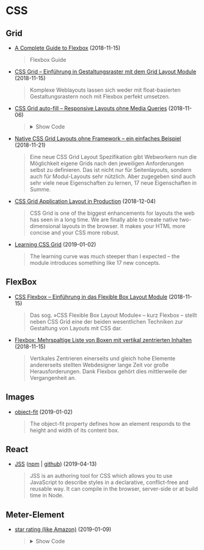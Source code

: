 # CSS

## Grid

- [A Complete Guide to Flexbox](https://css-tricks.com/snippets/css/a-guide-to-flexbox/) (2018-11-15)

  > Flexbox Guide
  
- [CSS Grid – Einführung in Gestaltungsraster mit dem Grid Layout Module](https://blog.kulturbanause.de/2013/12/css-grid-layout-module/) (2018-11-15)

  > Komplexe Weblayouts lassen sich weder mit float-basierten Gestaltungsrastern noch mit Flexbox perfekt umsetzen. 

- [CSS Grid auto-fill – Responsive Layouts ohne Media Queries](https://blog.kulturbanause.de/2018/07/css-grid-auto-fill-responsive-layouts-ohne-media-queries/) (2018-11-06)

  > <details><summary>Show Code</summary><p>
  >   
  > ```css
  > .container {
  >     display: grid;
  >     grid-template-columns: repeat(auto-fit, minmax(300px, 1fr));
  > }
  > ```
  > 
  > </p></details>
  
- [Native CSS Grid Layouts ohne Framework – ein einfaches Beispiel](http://maddesigns.de/css-grid-layout-2764.html) (2018-11-21)

  > Eine neue CSS Grid Layout Spezifikation gibt Webworkern nun die Möglichkeit eigene Grids nach den jeweiligen Anforderungen selbst zu definieren. Das ist nicht nur für Seitenlayouts, sondern auch für Modul-Layouts sehr nützlich. Aber zugegeben sind auch sehr viele neue Eigenschaften zu lernen, 17 neue Eigenschaften in Summe.

- [CSS Grid Application Layout in Production](https://techblog.commercetools.com/gss-grid-application-layout-in-production-f60c65a05cfa) (2018-12-04)

  > CSS Grid is one of the biggest enhancements for layouts the web has seen in a long time.
  > We are finally able to create native two-dimensional layouts in the browser.
  > It makes your HTML more concise and your CSS more robust.

- [Learning CSS Grid](https://varun.ca/css-grid/) (2019-01-02)

  > The learning curve was much steeper than I expected – the module introduces something like 17 new concepts.

## FlexBox  
  
- [CSS Flexbox – Einführung in das Flexible Box Layout Module](https://blog.kulturbanause.de/2013/07/einfuhrung-in-das-flexbox-modell-von-css/) (2018-11-15)

  > Das sog. »CSS Flexible Box Layout Module« – kurz Flexbox – stellt neben CSS Grid eine der beiden wesentlichen Techniken zur Gestaltung von Layouts mit CSS dar.
  
- [Flexbox: Mehrspaltige Liste von Boxen mit vertikal zentrierten Inhalten](https://blog.kulturbanause.de/2016/03/flexbox-mehrspaltige-liste-von-boxen-mit-vertikal-zentrierten-inhalten/) (2018-11-15)

  > Vertikales Zentrieren einerseits und gleich hohe Elemente andererseits stellten Webdesigner lange Zeit vor große Herausforderungen. Dank Flexbox gehört dies mittlerweile der Vergangenheit an.
  
  
## Images

- [object-fit](https://css-tricks.com/almanac/properties/o/object-fit/) (2019-01-02)

  > The object-fit property defines how an element responds to the height and width of its content box. 
  
## React

- [JSS](https://cssinjs.org/react-jss/?v=v10.0.0-alpha.16) ([npm](https://www.npmjs.com/package/react-jss) | [github](https://github.com/cssinjs/jss/tree/master/packages/react-jss)) (2019-04-13)

  > JSS is an authoring tool for CSS which allows you to use JavaScript to describe styles in a declarative, conflict-free and reusable way. It can compile in the browser, server-side or at build time in Node.
  
## Meter-Element

- [star rating (like Amazon)](https://codepen.io/maddesigns/pen/oQoMre) (2019-01-09)

  > <details><summary>Show Code</summary><p>
  >   
  > ```html
  > <meter value="70" min="0" max="100" low="20" high="80" optimum="90">50% satisfied costumers – 2.5 of 5.0 stars</meter>
  > ```
  >
  > ```css
  > $meter-background: url('data:image/svg+xml,%3Csvg xmlns="http://www.w3.org/2000/svg" viewBox="0 0 100 100"%3E%3Ctext font-size="100" y="0.9em" stroke-linejoin="round" fill="white" stroke="darkorange" stroke-width="4"%3E★%3C/text%3E%3C/svg%3E')
  > 		0 / auto 100%;
  > $meterbar: url('data:image/svg+xml,%3Csvg xmlns="http://www.w3.org/2000/svg" viewBox="0 0 100 100"%3E%3Ctext font-size="100" y="0.9em" stroke-linejoin="round" fill="gold" stroke="darkorange" stroke-width="4"%3E★%3C/text%3E%3C/svg%3E')
  > 		0 / auto 100%;
  > 
  > meter {
  > 	$meter-height: 4em;
  > 	
  > 	background: $meter-background;
  > 	height: $meter-height;
  > 	width: $meter-height * 5;
  > }
  > 	
  > meter::-webkit-meter-bar {
  > 	background: $meter-background;
  > }
  > 
  > /* firefox styling for the bar (filled stars) */
  > meter:-moz-meter-optimum::-moz-meter-bar,
  > meter:-moz-meter-sub-optimum::-moz-meter-bar,
  > meter:-moz-meter-sub-sub-optimum::-moz-meter-bar {
  > 	background: $meterbar;
  > }
  > 
  > /* webkit styling for the bar (filled stars) */
  > meter::-webkit-meter-optimum-value,
  > meter::-webkit-meter-suboptimum-value,
  > meter::-webkit-meter-even-less-good-value {
  > 	background: $meterbar;
  > }
  > 
  > // defaults
  > * {
  > 	box-sizing: border-box;
  > }
  > 
  > html {
  > 	height: 100%;
  > }
  > 	
  > body {
  > 	display: flex;
  > 	height: 100vh;
  > 	align-items: center;
  > 	justify-content: center;
  > }
  > ```
  > 
  > </p></details>
